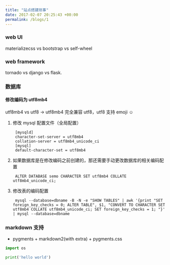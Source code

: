 ```yaml
---
title: "站点搭建琐事"
date: 2017-02-07 20:25:43 +00:00
permalink: /blogs/1
---
```

### web UI

materializecss vs bootstrap vs self-wheel

### web framework

tornado vs django vs flask.

### 数据库

#### 修改编码为 utf8mb4

utf8mb4 vs utf8 -> utf8mb4 完全兼容 utf8，utf8 支持 emoji ☺️

1. 修改 mysql 配置文件（全局配置）


        [mysqld]
        character-set-server = utf8mb4
        collation-server = utf8mb4_unicode_ci
        [mysql]
        default-character-set = utf8mb4


2. 如果数据库是在修改编码之前创建的，那还需要手动更改数据库的相关编码配置

        ALTER DATABASE semo CHARACTER SET utf8mb4 COLLATE utf8mb4_unicode_ci;

3. 修改表的编码配置

        mysql --database=dbname -B -N -e "SHOW TABLES" | awk '{print "SET foreign_key_checks = 0; ALTER TABLE", $1, "CONVERT TO CHARACTER SET utf8mb4 COLLATE utf8mb4_unicode_ci; SET foreign_key_checks = 1; "}' | mysql --database=dbname

### markdown 支持

- pygments + markdown2(with extra)  + pygments.css

```python
import os

print('hello world')
```
